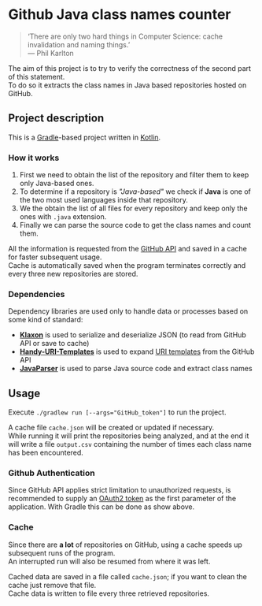 # Github Java class names counter

> ‘There are only two hard things in Computer Science: cache invalidation and naming things.’  
> — Phil Karlton

The aim of this project is to try to verify the correctness of the second part of this statement.  
To do so it extracts the class names in Java based repositories hosted on GitHub.

## Project description
This is a [Gradle](https://gradle.org)-based project written in [Kotlin](https://kolinlang.org).  

### How it works
1. First we need to obtain the list of the repository and filter them to keep only Java-based ones.  
1. To determine if a repository is _"Java-based"_ we check if **Java** is one of the two most used languages inside that repository.  
1. We the obtain the list of all files for every  repository and keep only the ones with `.java` extension.  
1. Finally we can parse the source code to get the class names and count them.

All the information is requested from the [GitHub API](https://developer.github.com/v3/) and saved in a cache for faster subsequent usage.  
Cache is automatically saved when the program terminates correctly and every three new repositories are stored.

### Dependencies
Dependency libraries are used only to handle data or processes based on some kind of standard:

* [**Klaxon**](https://github.com/cbeust/klaxon) is used to serialize and deserialize JSON (to read from GitHub API or save to cache)
* [**Handy-URI-Templates**](https://github.com/damnhandy/Handy-URI-Templates) is used to expand [URI templates](https://en.wikipedia.org/wiki/URL_Template) from the GitHub API
* [**JavaParser**](https://javaparser.org/) is used to parse Java source code and extract class names

## Usage
Execute `./gradlew run [--args="GitHub_token"]` to run the project.

A cache file `cache.json` will be created or updated if necessary.  
While running it will print the repositories being analyzed, and at the end it will write a file `output.csv` containing
the number of times each class name has been encountered.

### Github Authentication
Since GitHub API applies strict limitation to unauthorized requests, is recommended to supply an [OAuth2 token](https://developer.github.com/apps/building-oauth-apps/authorizing-oauth-apps/)
as the first parameter of the application. With Gradle this can be done as show above.

### Cache
Since there are **a lot** of repositories on GitHub, using a cache speeds up subsequent runs of the program.  
An interrupted run will also be resumed from where it was left.

Cached data are saved in a file called `cache.json`; if you want to clean the cache just remove that file.  
Cache data is written to file every three retrieved repositories.